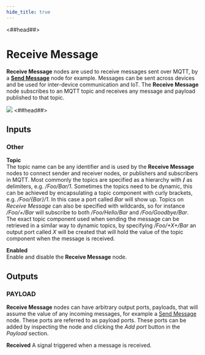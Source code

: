 ```yaml
---
hide_title: true
---
```


<##head##>
# Receive Message 

**Receive Message** nodes are used to receive messages sent over MQTT, by a [**Send Message**](/modules/mqtt/send-message.md) node for example. Messages can be sent across devices and
be used for inter-device communication and IoT. The **Receive Message** node subscribes to an MQTT topic and receives any message and payload published to that topic.


![](/modules/mqtt/receive-message.png)
<##head##>

<div class = "node-inputs">

## Inputs

### Other

**Topic**  
The topic name can be any identifier and is used by the **Receive Message** nodes to connect sender and receiver nodes, or publishers and subscribers in MQTT. Most commonly the topics are specified as a hierarchy with **/** as delimiters, e.g. _/Foo/Bar/1_. Sometimes the topics need to be dynamic, this can be achieved by encapsulating a topic component with curly brackets, e.g. _/Foo/{Bar}/1_. In this case a port called _Bar_ will show up.
Topics on _Receive Message_ can also be specified with wildcards, so for instance _/Foo/+/Bar_ will subscribe to both _/Foo/Hello/Bar_ and _/Foo/Goodbye/Bar_.
The exact topic component used when sending the message can be retrieved in a similar way to dynamic topics, by specifying _/Foo/+X+/Bar_ an output port called _X_ will
be created that will hold the value of the topic component when the message is received.

**Enabled**  
Enable and disable the **Receive Message** node.

</div>

<div class = "node-outputs">

## Outputs

### PAYLOAD

**Receive Message** nodes can have arbitrary output ports, payloads, that will assume the value of any incoming messages, for example a [Send Message](/modules/mqtt/send-message.md) node. These ports are referred to as payload ports.
These ports can be added by inspecting the node and clicking the _Add port_ button in the _Payload_ section.

**Received**
A signal triggered when a message is received.

</div>

[0]: ./send-message
